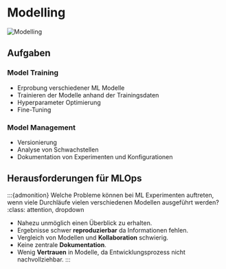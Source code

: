 # Modelling

![Modelling](img/modelling.png)

## Aufgaben

### Model Training
- Erprobung verschiedener ML Modelle
- Trainieren der Modelle anhand der Trainingsdaten
- Hyperparameter Optimierung
- Fine-Tuning
  
### Model Management
- Versionierung
- Analyse von Schwachstellen
- Dokumentation von Experimenten und Konfigurationen

## Herausforderungen für MLOps

:::{admonition} Welche Probleme können bei ML Experimenten auftreten, wenn viele Durchläufe vielen verschiedenen Modellen ausgeführt werden?
:class: attention, dropdown
- Nahezu unmöglich einen Überblick zu erhalten.
- Ergebnisse schwer **reproduzierbar** da Informationen fehlen.
- Vergleich von Modellen und **Kollaboration** schwierig.
- Keine zentrale **Dokumentation**.
- Wenig **Vertrauen** in Modelle, da Entwicklungsprozess nicht nachvollziehbar.
:::



